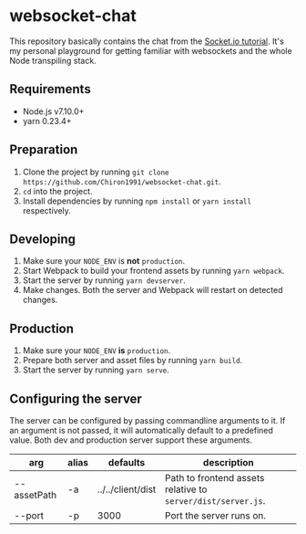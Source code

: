 # websocket-chat
This repository basically contains the chat from the [Socket.io tutorial](https://socket.io/get-started/chat/).
It's my personal playground for getting familiar with websockets and the whole Node transpiling stack.

## Requirements
- Node.js v7.10.0+
- yarn 0.23.4+

## Preparation
1. Clone the project by running `git clone https://github.com/Chiron1991/websocket-chat.git`.
2. `cd` into the project.
3. Install dependencies by running `npm install` or `yarn install` respectively.

## Developing
1. Make sure your `NODE_ENV` is __not__ `production`.
2. Start Webpack to build your frontend assets by running `yarn webpack`.
3. Start the server by running `yarn devserver`.
4. Make changes. Both the server and Webpack will restart on detected changes.

## Production
1. Make sure your `NODE_ENV` __is__ `production`.
2. Prepare both server and asset files by running `yarn build`.
3. Start the server by running `yarn serve`.

## Configuring the server
The server can be  configured by passing commandline arguments to it. If an argument is not passed, it will automatically default to a predefined value. Both dev and production server support these arguments.

arg | alias | defaults | description
--- | --- | --- | ---
--assetPath | -a | ../../client/dist | Path to frontend assets relative to `server/dist/server.js`.
--port | -p | 3000 | Port the server runs on.
